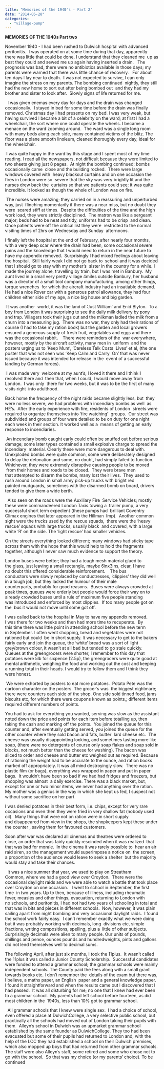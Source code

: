 ```yaml
---
title: "Memories of the 1940's - Part 2"
date: "2014-05-28"
categories: 
  - "village-pump"
---
```


**MEMORIES OF THE 1940s Part two**

November 1940 - I had been rushed to Dulwich hospital with advanced  peritonitis.  I was operated on at some time during that day, apparently  there was little that could be done, I understand that they cleaned me  up as best they could and sewed me up again having inserted a drain.   The prognosis was bad, there were no antibiotics available in those days; my parents were warned that there was little chance of recovery.   For about ten days I lay near to death.  I was not expected to survive, I can only imagine the stress on my parents. The bombing continued  nightly, they still had the new home to sort out after being bombed out  and they had my brother and sister to look after.  Slowly signs of life returned for me. 

  I was given enemas every day for days and the drain was changed occasionally.  I stayed in bed for some time before the drain was finally removed. Christmas day I had presents on my bed. I was very weak, but having survived I became a bit of a celebrity on the ward; at first I had a wheelchair, the sort where one could operate the wheels. I became a menace on the ward zooming around.  The ward was a single long room with many beds along each side, many contained victims of the blitz. The floor was a plane smooth linoleum, cleaned thoroughly every day, ideal for the wheelchair. 

 I was quite happy in the ward by this stage and I spent most of my time reading. I read all the newspapers, not difficult because they were limited to two sheets giving just 8 pages.  At night the bombing continued; bombs occasionally came  close and the building rocked.  There were large windows covered with  heavy blackout curtains and on one occasion the fires in London were so  severe that the sky was very brightly lit and the nurses drew back the  curtains so that we patients could see; it was quite incredible. It looked as though the whole of London was on fire. 

 The nurses were amazing; they carried on in a reassuring and unperturbed way, just  flinching momentarily if there was a near miss, but no doubt they were  scared stiff at times.  Despite the difficulties of the time and the high work load, they were strictly disciplined.  The matron was like a sergeant major; beds had to be neat and tidy, uniforms had to be crisp  and clean.   Once patients were off the critical list they were  restricted to the normal visiting times of 2hrs on Wednesday and Sunday  afternoons.

I finally left the hospital at the end of February, after nearly four months, with a very deep scar where the drain had been, some occasional severe pains and the knowledge that I would need to return in the near future to have my appendix removed.  Surprisingly I had mixed feelings about leaving the hospital.  Still fairly weak I did not go back to  school and it was decided that I should go to stay with my mother’s  sister in the country for a while. I made the journey alone, travelling by train, but I was met in Banbury.  My aunt lived in a small very pretty village 4miles outside Banbury, her husband was a director of a small tool company manufacturing, among other things, torque wrenches  for which the aircraft industry had an insatiable demand.  He had a nice Rover car with a generous petrol allowance, they had four children either side of my age, a nice big house and big garden. 

 It was another  world, it was the land of ‘Just William’ and Enid Blyton.  To a boy from London it was surprising to see the daily milk delivery by pony and trap. Villagers took their jugs out and the milkman ladled the milk from a churn into a measuring jug.  There was no war, they only had their rations of course (I had to take my ration book) but the garden and local growers ensured a generous supply of fresh fruit, vegetables and eggs and there was the occasional rabbit.    There were reminders of the  war everywhere, however, mostly by the aircraft activity, many men in  uniform  and the posters urging us to ‘Keep Mum’, ‘Careless Talk Costs  Lives’ et al, (the one poster that was not seen was ‘Keep Calm and Carry  On’ that was never issued because it was intended for release in the  event of a successful landing by German forces). 

 I was made very  welcome at my aunt’s; I loved it there and I think I resolved there and  then that, when I could, I would move away from London.  I was only  there for two weeks, but it was to be the first of many visits right  into adulthood.

Back home the frequency of the night raids became slightly less, but  they were no less severe, we had problems with incendiary bombs as well  as HE’s.  After the early experience with fire, residents of London  streets were required to organize themselves into ‘fire watching’  groups.  Our street was subdivided and groups of four were detailed to be on duty for one night each week in their section. It worked well as a  means of getting an early response to incendiaries. 

 An incendiary bomb caught early could often be snuffed out before serious damage; some later types contained a small explosive charge to spread the incendiary  material. Clearly these were more dangerous to deal with. Unexploded bombs were quite common, some were deliberately designed to delay the detonation and some, no doubt, had simply failed to function.   Whichever, they were extremely disruptive causing people to be moved   from their homes and roads to be closed.  They were brave men that attempted to disarm the bombs, many lost their lives.  They used to rush around London in small army pick-up trucks with bright red painted mudguards, sometimes with the disarmed bomb on board, drivers tended to give them a wide berth. 

  Also seen on the roads were the Auxiliary Fire  Service Vehicles; mostly these were commandeered London Taxis towing a  trailer pump, a very successful short term expedient (these pumps had  brilliant Coventry Climax engines that later appeared in the Hillman  Imp).  Another common sight were the trucks used by the rescue squads,  there were the ‘heavy rescue’ squads with large trucks, usually black  and covered, with a large white ‘R’ on the side. The ‘light rescue’ had smaller vehicles.

On the streets everything looked different; many windows had sticky tape  across them with the hope that this would help to hold the fragments  together, although I never saw much evidence to support the theory.  

London buses were better; they had a tough mesh material glued to the glass, just leaving a small rectangle, maybe 6inx3ins, clear, I have no doubt this offered considerable reinforcement.    The bus conductors were slowly replaced by conductresses, ‘clippies’ they did well in a tough job, but they lacked the humour of their male counterparts, probably for good reasons.  Buses were always crowded at peak times, queues were orderly but people would force their way on to already crowded buses until a rule of maximum five people standing was introduced and enforced by most clippies.  If too many people got on the  bus it would not move until some got off.

I was called back to the hospital in May to have my appendix removed. I was there for two weeks and then had more time to recuperate.  By this time there was little point in attending school before the new term in September. I often went shopping, bread and vegetables were not rationed but could  be in short supply. It was necessary to get to the bakers fairly early and join the queue, the ‘white’ bread was a sort of light grey/brown colour, it wasn’t at all bad but tended to go stale quickly.  Queues at the greengrocers were shorter, I remember to this day that potatoes were 5lb for sixpence (2.5p), the greengrocers were quite good at mental arithmetic, weighing the food and working out the cost and keeping a running total in their heads. I would try to follow them and I think they were honest.

 We were exhorted by posters to eat more potatoes.  Potato Pete was the cartoon character on the posters. The grocer’s was  the biggest nightmare; there were counters each side of the shop. One side sold tinned food, jams biscuits etc, for which there were coupons known as points,; different items required different numbers of points.  

You had to ask for everything you wanted, serving was slow as the assistant noted down the price and points for each item before totalling up, then taking the cash and marking off the points.  You joined the queue for this counter and, after eventually getting served, you joined the queue for the other counter where they sold bacon and fats, butter  lard cheese etc.  The cheese was usually disappointing looking, and sometimes tasting more like soap, (there were no detergents of course only soap flakes and soap sold in blocks, not much better than the cheese for washing). The bacon was sliced to order and cheese and butter etc weighed out as required. Because of rationing the weight had to be accurate to the ounce, and ration books marked off appropriately. It was all mind destroyingly slow.  There was no plastic film (or bags), everything was wrapped in paper and put in paper bags.  It wouldn’t have been so bad if we had had fridges and freezers, but shopping was almost  a daily exercise. There was a black market, but, except for one or two minor items, we never had anything over the ration. My mother was a genius in the way in which she kept us fed, I suspect not without some sacrifice on her part. 

I was denied potatoes in their best form, i.e. chips, except for very rare occasions and even then they were fried in very shallow fat (nobody used oil).  Many things that were not on ration were in short supply and disappeared from view in the shops, the shopkeepers kept these under the counter , saving them for favoured customers.

Soon after war was declared all cinemas and theatres were ordered to  close, an order that was fairly quickly rescinded when it was realized  that that was bad for morale.  In the cinema it was rarely possible to  hear an air raid siren, so the management would superimpose a notice on  the screen, a proportion of the audience would leave to seek a shelter  but the majority would stay and take their chances.

  It was a nice summer that year, we used to play on Streatham Common, where we had a good view over Croydon.  There were the occasional daylight raids and we were able to watch a battle that took place over Croydon on one occasion.   I went to school in September, the first time  in two years. Up to then, because of illness, including rheumatic fever, measles and other things, evacuation, returning to London with no schools, and peritonitis, I had not had two years of schooling in total and that was in bits and pieces in different schools.  Now, however, it was plain sailing apart from night bombing and very occasional daylight raids.  I found the school work fairly easy.  I can’t remember exactly what we were doing but it was probably working with decimals, long  divisions etc, simple fractions, writing compositions, spelling, plus a  little of other subjects.  Surprisingly decimals were alien to many people. Our units of pounds, shillings and pence, ounces pounds and hundredweights, pints and gallons did not lend themselves well to decimal sums.

The following April, after just six months, I took the 11plus.  It wasn’t called the 11plus it was called a Junior County Scholarship.  Successful candidates were funded to attend a grammar school; the grammar schools were mainly independent schools. The County paid the fees along with a small grant towards books etc. I don’t remember the  details of the exam but there was, I believe, a maths paper, an English  paper and a general knowledge paper.  I found it straightforward and when the results came out I discovered that I had passed.  It was all disturbing for me; no one that I knew had ever been to a grammar school.  My parents had left school before fourteen, as did most children in the  1940s, less than 10% got to grammar school. 

  All grammar schools that I knew were single sex.  I had a choice of school, even offered a place at DulwichCollege, a very selective public school, but practically all the schools had moved out of London taking their pupils with them.  Alleyn’s school in Dulwich was an upmarket grammar school established by the same founder as DulwichCollege. They too had been evacuated but some of their pupils had returned to London and, with the help of the LCC they had established a school on their Dulwich premises, which also mopped up boys that had returned from other grammar schools.  The staff were also Alleyn’s staff, some retired and some who chose not to go with the school.  So that was my choice (or my parents’ choice). To be continued
